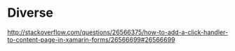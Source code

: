 # Diverse

http://stackoverflow.com/questions/26566375/how-to-add-a-click-handler-to-content-page-in-xamarin-forms/26566699#26566699
